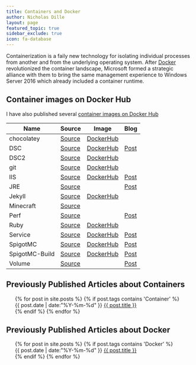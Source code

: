 ```yaml
---
title: Containers and Docker
author: Nicholas Dille
layout: page
featured_topic: true
sidebar_exclude: true
icon: fa-database
---
```

Containerization is a faily new technology for isolating individual processes from another and from the underlying operating system. After [Docker](https://docker.io) revolutionized the container landscape, Microsoft formed a strategic alliance with them to bring the same management experience to Windows Server 2016 which already included a container runtime.

## Container images on Docker Hub

I have also published several [container images on Docker Hub](https://hub.docker.com/u/nicholasdille/)

Name | Source | Image | Blog
-----|--------|-------|-----
chocolatey | [Source](https://github.com/nicholasdille/docker/tree/master/chocolatey) | [DockerHub](https://hub.docker.com/r/nicholasdille/chocolatey)
DSC | [Source](https://github.com/nicholasdille/docker/tree/master/dsc) | [DockerHub](https://hub.docker.com/r/nicholasdille/dsc) | [Post](http://dille.name/blog/2016/06/17/powershell-desired-state-configuration-psdsc-in-windows-containers-using-docker/)
DSC2 | [Source](https://github.com/nicholasdille/docker/tree/master/dsc2) | [DockerHub](https://hub.docker.com/r/nicholasdille/dsc2)
git | [Source](https://github.com/nicholasdille/docker/tree/master/git) | [DockerHub](https://hub.docker.com/r/nicholasdille/git)
IIS | [Source](https://github.com/nicholasdille/docker/tree/master/iis) | [DockerHub](https://hub.docker.com/r/nicholasdille/iis) | [Post](http://dille.name/blog/2016/11/23/slide-deck-about-windows-container-and-docker/)
JRE | [Source](https://github.com/nicholasdille/docker/tree/master/javaruntime) | | [Post](http://dille.name/blog/2016/06/21/running-minecraft-in-a-windows-container-using-docker/)
Jekyll | [Source](https://github.com/nicholasdille/docker/tree/master/jekyll) | [DockerHub](https://hub.docker.com/r/nicholasdille/jekyll)
Minecraft | [Source](https://github.com/nicholasdille/docker/tree/master/minecraft)
Perf | [Source](https://github.com/nicholasdille/docker/tree/master/perf) | | [Post](http://dille.name/blog/2017/01/13/windows-container-performance-of-layers/)
Ruby | [Source](https://github.com/nicholasdille/docker/tree/master/ruby) | [DockerHub](https://hub.docker.com/r/nicholasdille/ruby)
Service | [Source](https://github.com/nicholasdille/docker/tree/master/service) | [DockerHub](https://hub.docker.com/r/nicholasdille/service) | [Post](http://dille.name/blog/2016/11/23/slide-deck-about-windows-container-and-docker/)
SpigotMC | [Source](https://github.com/nicholasdille/docker/tree/master/spigotmc) | [DockerHub](https://hub.docker.com/r/nicholasdille/spigotmc) | [Post](http://dille.name/blog/2016/06/21/running-minecraft-in-a-windows-container-using-docker/)
SpigotMC-Build | [Source](https://github.com/nicholasdille/docker/tree/master/spigotmc-build) | [DockerHub](https://hub.docker.com/r/nicholasdille/spigotmc-build) | [Post](http://dille.name/blog/2016/06/24/building-spigotmc-in-a-windows-container-using-docker/)
Volume | [Source](https://github.com/nicholasdille/docker/tree/master/volume) | | [Post](http://dille.name/blog/2017/02/06/initializing-docker-volumes-in-windowscontainer/)

## Previously Published Articles about Containers

<ul class="this" style="list-style-type:none">
{% for post in site.posts %}
{% if post.tags contains 'Container' %}<li>{{ post.date | date:"%Y-%m-%d" }} <a href="{{ post.url }}">{{ post.title }}</a></li>{% endif %}
{% endfor %}
</ul>

## Previously Published Articles about Docker

<ul class="this" style="list-style-type:none">
{% for post in site.posts %}
{% if post.tags contains 'Docker' %}<li>{{ post.date | date:"%Y-%m-%d" }} <a href="{{ post.url }}">{{ post.title }}</a></li>{% endif %}
{% endfor %}
</ul>